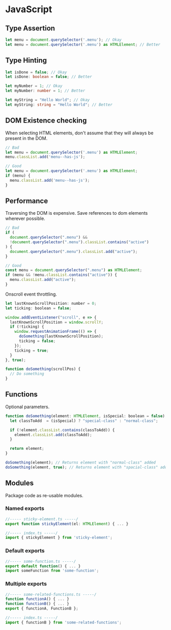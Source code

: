 # JavaScript

## Type Assertion

```typescript
let menu = document.querySelector('.menu'); // Okay
let menu = document.querySelector('.menu') as HTMLElement; // Better
```

## Type Hinting

```typescript
let isDone = false; // Okay
let isDone: boolean = false; // Better

let myNumber = 1; // Okay
let myNumber: number = 1; // Better

let myString = "Hello World"; // Okay
let myString: string = "Hello World"; // Better
```

## DOM Existence checking
When selecting HTML elements, don't assume that they will always be present in the DOM.

```typescript
// Bad
let menu = document.querySelector('.menu') as HTMLElement;
menu.classList.add('menu--has-js');

// Good
let menu = document.querySelector('.menu') as HTMLElement;
if (menu) {
  menu.classList.add('menu--has-js');
}
```

## Performance
Traversing the DOM is expensive. Save references to dom elements wherever possible.

```js
// Bad
if (
  document.querySelector(".menu") &&
  !document.querySelector(".menu").classList.contains("active")
) {
  document.querySelector(".menu").classList.add("active");
}

// Good
const menu = document.querySelector(".menu") as HTMLElement;
if (menu && !menu.classList.contains("active")) {
  menu.classList.add("active");
}
```

Onscroll event throttling.

```js
let lastKnownScrollPosition: number = 0;
let ticking: boolean = false;

window.addEventListener("scroll", e => {
  lastKnownScrollPosition = window.scrollY;
  if (!ticking) {
    window.requestAnimationFrame(() => {
      doSomething(lastKnownScrollPosition); 
      ticking = false;
    });
    ticking = true;
  }
}, true);

function doSomething(scrollPos) {
  // Do something
}
```


## Functions
Optional parameters.

```js
function doSomething(element: HTMLElement, isSpecial: boolean = false) {
  let classToAdd  = (isSpecial) ? "special-class" : "normal-class";

  if (!element.classList.contains(classToAdd)) {
    element.classList.add(classToAdd);
  }

  return element;
}

doSomething(element); // Returns element with "normal-class" added
doSomething(element, true); // Returns element with "spacial-class" added
```

## Modules
Package code as re-usable modules.

### Named exports
```typescript
//----- sticky-element.ts -----/
export function stickyElement(el: HTMLElement) { ... }

//----- index.ts -----/
import { stickyElement } from 'sticky-element';
```

### Default exports
```typescript
//----- some-function.ts -----/
export default function() { ... }
import someFunction from 'some-function';
```

### Multiple exports
```typescript
//----- some-related-functions.ts -----/
function functionA() { ... }
function functionB() { ... }
export { functionA, FunctionB };

//----- index.ts -----/
import { functionB } from 'some-related-functions';
```